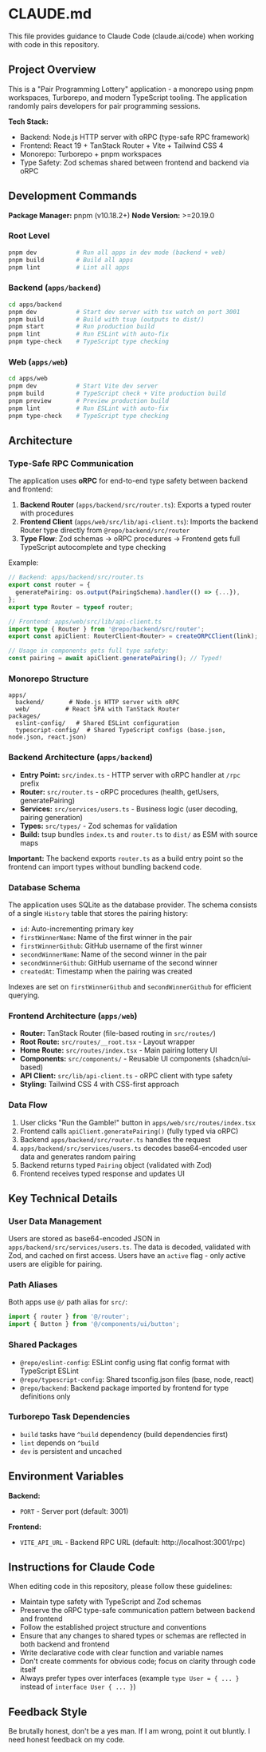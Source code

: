# CLAUDE.md

This file provides guidance to Claude Code (claude.ai/code) when working with code in this repository.

## Project Overview

This is a "Pair Programming Lottery" application - a monorepo using pnpm workspaces, Turborepo, and modern TypeScript tooling. The application randomly pairs developers for pair programming sessions.

**Tech Stack:**
- Backend: Node.js HTTP server with oRPC (type-safe RPC framework)
- Frontend: React 19 + TanStack Router + Vite + Tailwind CSS 4
- Monorepo: Turborepo + pnpm workspaces
- Type Safety: Zod schemas shared between frontend and backend via oRPC

## Development Commands

**Package Manager:** pnpm (v10.18.2+)
**Node Version:** >=20.19.0

### Root Level
```bash
pnpm dev           # Run all apps in dev mode (backend + web)
pnpm build         # Build all apps
pnpm lint          # Lint all apps
```

### Backend (`apps/backend`)
```bash
cd apps/backend
pnpm dev           # Start dev server with tsx watch on port 3001
pnpm build         # Build with tsup (outputs to dist/)
pnpm start         # Run production build
pnpm lint          # Run ESLint with auto-fix
pnpm type-check    # TypeScript type checking
```

### Web (`apps/web`)
```bash
cd apps/web
pnpm dev           # Start Vite dev server
pnpm build         # TypeScript check + Vite production build
pnpm preview       # Preview production build
pnpm lint          # Run ESLint with auto-fix
pnpm type-check    # TypeScript type checking
```

## Architecture

### Type-Safe RPC Communication

The application uses **oRPC** for end-to-end type safety between backend and frontend:

1. **Backend Router** (`apps/backend/src/router.ts`): Exports a typed router with procedures
2. **Frontend Client** (`apps/web/src/lib/api-client.ts`): Imports the backend Router type directly from `@repo/backend/src/router`
3. **Type Flow**: Zod schemas → oRPC procedures → Frontend gets full TypeScript autocomplete and type checking

Example:
```typescript
// Backend: apps/backend/src/router.ts
export const router = {
  generatePairing: os.output(PairingSchema).handler(() => {...}),
};
export type Router = typeof router;

// Frontend: apps/web/src/lib/api-client.ts
import type { Router } from '@repo/backend/src/router';
export const apiClient: RouterClient<Router> = createORPCClient(link);

// Usage in components gets full type safety:
const pairing = await apiClient.generatePairing(); // Typed!
```

### Monorepo Structure

```
apps/
  backend/       # Node.js HTTP server with oRPC
  web/          # React SPA with TanStack Router
packages/
  eslint-config/   # Shared ESLint configuration
  typescript-config/  # Shared TypeScript configs (base.json, node.json, react.json)
```

### Backend Architecture (`apps/backend`)

- **Entry Point:** `src/index.ts` - HTTP server with oRPC handler at `/rpc` prefix
- **Router:** `src/router.ts` - oRPC procedures (health, getUsers, generatePairing)
- **Services:** `src/services/users.ts` - Business logic (user decoding, pairing generation)
- **Types:** `src/types/` - Zod schemas for validation
- **Build:** tsup bundles `index.ts` and `router.ts` to `dist/` as ESM with source maps

**Important:** The backend exports `router.ts` as a build entry point so the frontend can import types without bundling backend code.

### Database Schema

The application uses SQLite as the database provider. The schema consists of a single `History` table that stores the pairing history:

- `id`: Auto-incrementing primary key
- `firstWinnerName`: Name of the first winner in the pair
- `firstWinnerGithub`: GitHub username of the first winner
- `secondWinnerName`: Name of the second winner in the pair
- `secondWinnerGithub`: GitHub username of the second winner
- `createdAt`: Timestamp when the pairing was created

Indexes are set on `firstWinnerGithub` and `secondWinnerGithub` for efficient querying.

### Frontend Architecture (`apps/web`)

- **Router:** TanStack Router (file-based routing in `src/routes/`)
- **Root Route:** `src/routes/__root.tsx` - Layout wrapper
- **Home Route:** `src/routes/index.tsx` - Main pairing lottery UI
- **Components:** `src/components/` - Reusable UI components (shadcn/ui-based)
- **API Client:** `src/lib/api-client.ts` - oRPC client with type safety
- **Styling:** Tailwind CSS 4 with CSS-first approach

### Data Flow

1. User clicks "Run the Gamble!" button in `apps/web/src/routes/index.tsx`
2. Frontend calls `apiClient.generatePairing()` (fully typed via oRPC)
3. Backend `apps/backend/src/router.ts` handles the request
4. `apps/backend/src/services/users.ts` decodes base64-encoded user data and generates random pairing
5. Backend returns typed `Pairing` object (validated with Zod)
6. Frontend receives typed response and updates UI

## Key Technical Details

### User Data Management
Users are stored as base64-encoded JSON in `apps/backend/src/services/users.ts`. The data is decoded, validated with Zod, and cached on first access. Users have an `active` flag - only active users are eligible for pairing.

### Path Aliases
Both apps use `@/` path alias for `src/`:
```typescript
import { router } from '@/router';
import { Button } from '@/components/ui/button';
```

### Shared Packages
- `@repo/eslint-config`: ESLint config using flat config format with TypeScript ESLint
- `@repo/typescript-config`: Shared tsconfig.json files (base, node, react)
- `@repo/backend`: Backend package imported by frontend for type definitions only

### Turborepo Task Dependencies
- `build` tasks have `^build` dependency (build dependencies first)
- `lint` depends on `^build`
- `dev` is persistent and uncached

## Environment Variables

**Backend:**
- `PORT` - Server port (default: 3001)

**Frontend:**
- `VITE_API_URL` - Backend RPC URL (default: http://localhost:3001/rpc)

## Instructions for Claude Code

When editing code in this repository, please follow these guidelines:
- Maintain type safety with TypeScript and Zod schemas
- Preserve the oRPC type-safe communication pattern between backend and frontend
- Follow the established project structure and conventions
- Ensure that any changes to shared types or schemas are reflected in both backend and frontend
- Write declarative code with clear function and variable names
- Don't create comments for obvious code; focus on clarity through code itself
- Always prefer types over interfaces (example `type User = { ... }` instead of `interface User { ... }`)

## Feedback Style

Be brutally honest, don't be a yes man.
If I am wrong, point it out bluntly.
I need honest feedback on my code.
